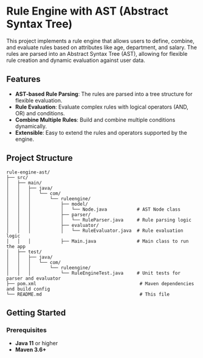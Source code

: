 # Rule Engine with AST (Abstract Syntax Tree)

This project implements a rule engine that allows users to define, combine, and evaluate rules based on attributes like age, department, and salary. The rules are parsed into an Abstract Syntax Tree (AST), allowing for flexible rule creation and dynamic evaluation against user data.

## Features

- **AST-based Rule Parsing**: The rules are parsed into a tree structure for flexible evaluation.
- **Rule Evaluation**: Evaluate complex rules with logical operators (AND, OR) and conditions.
- **Combine Multiple Rules**: Build and combine multiple conditions dynamically.
- **Extensible**: Easy to extend the rules and operators supported by the engine.

## Project Structure

```plaintext
rule-engine-ast/
├── src/
│   ├── main/
│   │   ├── java/
│   │   │   └── com/
│   │   │       └── ruleengine/
│   │   │           ├── model/
│   │   │           │   └── Node.java           # AST Node class
│   │   │           ├── parser/
│   │   │           │   └── RuleParser.java     # Rule parsing logic
│   │   │           ├── evaluator/
│   │   │           │   └── RuleEvaluator.java  # Rule evaluation logic
│   │   │           ├── Main.java               # Main class to run the app
│   ├── test/
│   │   ├── java/
│   │   │   └── com/
│   │   │       └── ruleengine/
│   │   │           └── RuleEngineTest.java     # Unit tests for parser and evaluator
├── pom.xml                                      # Maven dependencies and build config
└── README.md                                    # This file
````
## Getting Started

### Prerequisites

- **Java 11** or higher
- **Maven 3.6+**

